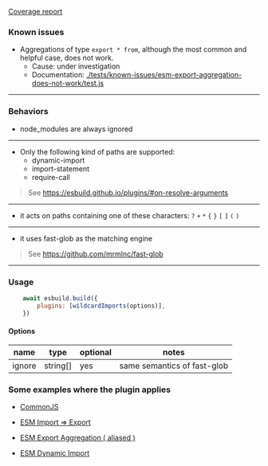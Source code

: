 
<a href="./coverage.txt">Coverage report</a>

### Known issues

- Aggregations of type `export * from`, although the most common and helpful case, does not work.
  - Cause: under investigation
  - Documentation: <a href="./tests/known-issues/esm-export-aggregation-does-not-work/test.js">./tests/known-issues/esm-export-aggregation-does-not-work/test.js</a>

---

### Behaviors

- node_modules are always ignored

---

- Only the following kind of paths are supported:
  - dynamic-import
  - import-statement
  - require-call

> See https://esbuild.github.io/plugins/#on-resolve-arguments

---

- it acts on paths containing one of these characters: `?` `+` `*` `{` `}` `[` `]` `(` `)`

---

- it uses fast-glob as the matching engine

> See https://github.com/mrmlnc/fast-glob

---

### Usage

```javascript
    await esbuild.build({
        plugins: [wildcardImports(options)],
    })
```

#### Options

| name | type | optional | notes |
|-|-|-|-|
| ignore | string[] | yes | same semantics of fast-glob |

### Some examples where the plugin applies

- <a href="./tests/cjs-require/test.js#L16">CommonJS</a>

- <a href="./tests/esm-import-export/test.js#L16">ESM Import => Export</a>

- <a href="./tests/esm-export-aggregation-with-alias/test.js#L16">ESM Export Aggregation ( aliased )</a>

- <a href="./tests/esm-dynamic-import/test.js#L16">ESM Dynamic Import</a>
